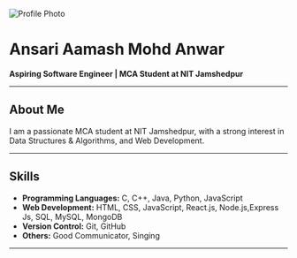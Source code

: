 ![Profile Photo](https://media.licdn.com/dms/image/v2/D4D03AQEznTiqafZbkw/profile-displayphoto-shrink_800_800/profile-displayphoto-shrink_800_800/0/1727600517276?e=1734566400&v=beta&t=yKeHclVay_5NgSqXR0MXPm9cU5YkMUlcx6o_B3_dzHs)


# Ansari Aamash Mohd Anwar
**Aspiring Software Engineer | MCA Student at NIT Jamshedpur**

---

## About Me
I am a passionate MCA student at NIT Jamshedpur, with a strong interest in Data Structures & Algorithms, and Web Development. 

---

## Skills
- **Programming Languages:** C, C++, Java, Python, JavaScript
- **Web Development:** HTML, CSS, JavaScript, React.js, Node.js,Express Js, SQL, MySQL, MongoDB
- **Version Control:** Git, GitHub
- **Others:** Good Communicator, Singing

---


